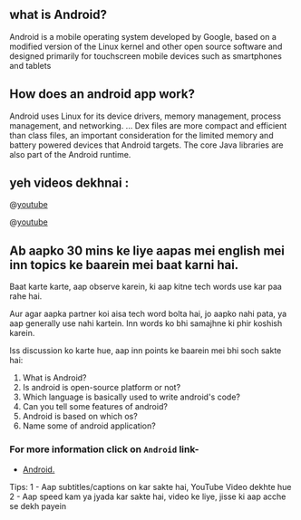 ## what is Android?

Android is a mobile operating system developed by Google, based on a modified version of the Linux kernel and other open source software and designed primarily for touchscreen mobile devices such as smartphones and tablets

## How does an android app work?
Android uses Linux for its device drivers, memory management, process management, and networking. ... Dex files are more compact and efficient than class files, an important consideration for the limited memory and battery powered devices that Android targets. The core Java libraries are also part of the Android runtime.

## yeh videos dekhnai :

@[youtube](TTpe2lOGF4g)

@[youtube](KitoxUB11go)

## Ab aapko 30 mins ke liye aapas mei english mei inn topics ke baarein mei baat karni hai.

Baat karte karte, aap observe karein, ki aap kitne tech words use kar paa rahe hai.

Aur agar aapka partner koi aisa tech word bolta hai, jo aapko nahi pata, ya aap generally use nahi kartein. Inn words ko bhi samajhne ki phir koshish karein.

Iss discussion ko karte hue, aap inn points ke baarein mei bhi soch sakte hai:

1. What is Android?
2. Is android is open-source platform or not?
3. Which language is basically used to write android's code?
4. Can you tell some features of android?
5. Android is based on which os?
6. Name some of android application?

### For more information click on `Android` link-
* [Android.](https://www.javatpoint.com/android-what-where-and-why)

Tips: 1 - Aap subtitles/captions on kar sakte hai, YouTube Video dekhte hue 
      2 - Aap speed kam ya jyada kar sakte hai, video ke liye, jisse ki aap acche se dekh payein

